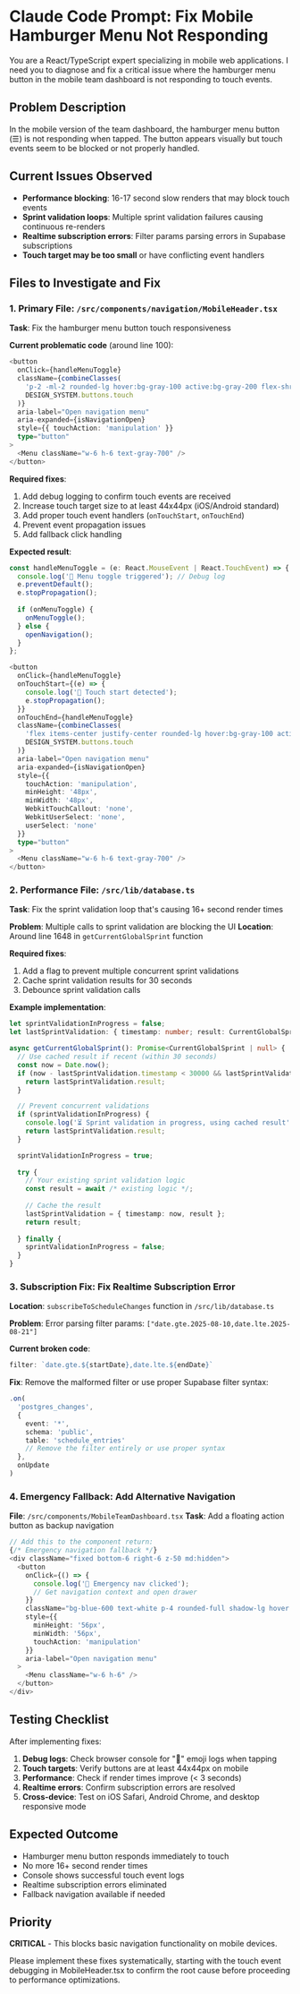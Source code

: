 # Claude Code Prompt: Fix Mobile Hamburger Menu Not Responding

You are a React/TypeScript expert specializing in mobile web applications. I need you to diagnose and fix a critical issue where the hamburger menu button in the mobile team dashboard is not responding to touch events.

## Problem Description
In the mobile version of the team dashboard, the hamburger menu button (☰) is not responding when tapped. The button appears visually but touch events seem to be blocked or not properly handled.

## Current Issues Observed
- **Performance blocking**: 16-17 second slow renders that may block touch events
- **Sprint validation loops**: Multiple sprint validation failures causing continuous re-renders  
- **Realtime subscription errors**: Filter params parsing errors in Supabase subscriptions
- **Touch target may be too small** or have conflicting event handlers

## Files to Investigate and Fix

### 1. Primary File: `/src/components/navigation/MobileHeader.tsx`
**Task**: Fix the hamburger menu button touch responsiveness

**Current problematic code** (around line 100):
```typescript
<button 
  onClick={handleMenuToggle}
  className={combineClasses(
    'p-2 -ml-2 rounded-lg hover:bg-gray-100 active:bg-gray-200 flex-shrink-0 transition-colors',
    DESIGN_SYSTEM.buttons.touch
  )}
  aria-label="Open navigation menu"
  aria-expanded={isNavigationOpen}
  style={{ touchAction: 'manipulation' }}
  type="button"
>
  <Menu className="w-6 h-6 text-gray-700" />
</button>
```

**Required fixes**:
1. Add debug logging to confirm touch events are received
2. Increase touch target size to at least 44x44px (iOS/Android standard)
3. Add proper touch event handlers (`onTouchStart`, `onTouchEnd`)
4. Prevent event propagation issues
5. Add fallback click handling

**Expected result**:
```typescript
const handleMenuToggle = (e: React.MouseEvent | React.TouchEvent) => {
  console.log('🍔 Menu toggle triggered'); // Debug log
  e.preventDefault();
  e.stopPropagation();
  
  if (onMenuToggle) {
    onMenuToggle();
  } else {
    openNavigation();
  }
};

<button 
  onClick={handleMenuToggle}
  onTouchStart={(e) => {
    console.log('🍔 Touch start detected');
    e.stopPropagation();
  }}
  onTouchEnd={handleMenuToggle}
  className={combineClasses(
    'flex items-center justify-center rounded-lg hover:bg-gray-100 active:bg-gray-200 transition-colors',
    DESIGN_SYSTEM.buttons.touch
  )}
  aria-label="Open navigation menu"
  aria-expanded={isNavigationOpen}
  style={{ 
    touchAction: 'manipulation',
    minHeight: '48px',
    minWidth: '48px',
    WebkitTouchCallout: 'none',
    WebkitUserSelect: 'none',
    userSelect: 'none'
  }}
  type="button"
>
  <Menu className="w-6 h-6 text-gray-700" />
</button>
```

### 2. Performance File: `/src/lib/database.ts`
**Task**: Fix the sprint validation loop that's causing 16+ second render times

**Problem**: Multiple calls to sprint validation are blocking the UI
**Location**: Around line 1648 in `getCurrentGlobalSprint` function

**Required fixes**:
1. Add a flag to prevent multiple concurrent sprint validations
2. Cache sprint validation results for 30 seconds
3. Debounce sprint validation calls

**Example implementation**:
```typescript
let sprintValidationInProgress = false;
let lastSprintValidation: { timestamp: number; result: CurrentGlobalSprint | null } = { timestamp: 0, result: null };

async getCurrentGlobalSprint(): Promise<CurrentGlobalSprint | null> {
  // Use cached result if recent (within 30 seconds)
  const now = Date.now();
  if (now - lastSprintValidation.timestamp < 30000 && lastSprintValidation.result) {
    return lastSprintValidation.result;
  }

  // Prevent concurrent validations
  if (sprintValidationInProgress) {
    console.log('⏳ Sprint validation in progress, using cached result');
    return lastSprintValidation.result;
  }

  sprintValidationInProgress = true;
  
  try {
    // Your existing sprint validation logic
    const result = await /* existing logic */;
    
    // Cache the result
    lastSprintValidation = { timestamp: now, result };
    return result;
    
  } finally {
    sprintValidationInProgress = false;
  }
}
```

### 3. Subscription Fix: Fix Realtime Subscription Error
**Location**: `subscribeToScheduleChanges` function in `/src/lib/database.ts`

**Problem**: Error parsing filter params: `["date.gte.2025-08-10,date.lte.2025-08-21"]`

**Current broken code**:
```typescript
filter: `date.gte.${startDate},date.lte.${endDate}`
```

**Fix**: Remove the malformed filter or use proper Supabase filter syntax:
```typescript
.on(
  'postgres_changes',
  {
    event: '*',
    schema: 'public',
    table: 'schedule_entries'
    // Remove the filter entirely or use proper syntax
  },
  onUpdate
)
```

### 4. Emergency Fallback: Add Alternative Navigation
**File**: `/src/components/MobileTeamDashboard.tsx`
**Task**: Add a floating action button as backup navigation

```typescript
// Add this to the component return:
{/* Emergency navigation fallback */}
<div className="fixed bottom-6 right-6 z-50 md:hidden">
  <button
    onClick={() => {
      console.log('🚀 Emergency nav clicked');
      // Get navigation context and open drawer
    }}
    className="bg-blue-600 text-white p-4 rounded-full shadow-lg hover:bg-blue-700 transition-colors"
    style={{ 
      minHeight: '56px', 
      minWidth: '56px',
      touchAction: 'manipulation'
    }}
    aria-label="Open navigation menu"
  >
    <Menu className="w-6 h-6" />
  </button>
</div>
```

## Testing Checklist
After implementing fixes:

1. **Debug logs**: Check browser console for "🍔" emoji logs when tapping
2. **Touch targets**: Verify buttons are at least 44x44px on mobile
3. **Performance**: Check if render times improve (< 3 seconds)
4. **Realtime errors**: Confirm subscription errors are resolved
5. **Cross-device**: Test on iOS Safari, Android Chrome, and desktop responsive mode

## Expected Outcome
- Hamburger menu button responds immediately to touch
- No more 16+ second render times
- Console shows successful touch event logs
- Realtime subscription errors eliminated
- Fallback navigation available if needed

## Priority
**CRITICAL** - This blocks basic navigation functionality on mobile devices.

Please implement these fixes systematically, starting with the touch event debugging in MobileHeader.tsx to confirm the root cause before proceeding to performance optimizations.

